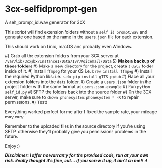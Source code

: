 # 3cx-selfidprompt-gen
A self_prompt_id.wav generator for 3CX

This script will find extension folders without a `self_id_prompt.wav` and generate one based on the name in the `users.json` file for each extension.

This should work on Linix, macOS and probably even Windows.

#) Grab all the extension folders from your 3CX server at `/var/lib/3cxpbx/Instance1/Data/Ivr/Voicemail/Data`
$) **Make a backup of these folders**
#) Make a new directory for the project, create a `data` folder inside of it.
#) Install `ffmpeg` for your OS i.e. `brew install ffmpeg`
#) Install the required Python libs: i.e. `sudo pip install gTTS pydub`
#) Place all your extension folders into the `data` folder.
#) Create a `users.json` folder in the project folder with the same format as `users.json.example`
#) Run `python self_id.py`
#) SFTP the folders back into the source folder
#) On the 3CX server, make sure to `chown phonesystem:phonesystem * -R` to repair permissions.
#) Test!

Everything worked perfect for me after I fixed the sample rate, your mileage may vary.


Remember to  the uploaded files in the source directory if you're using SFTP, otherwise they'll probably give you permissions problems in the future.

Enjoy :)

***Disclaimer: I offer no warranty for the provided code, run at your own risk. Really thought it's fine, but... if you screw it up, it ain't on me!! :)***
